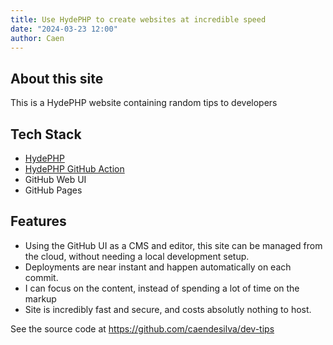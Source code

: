 ```yaml
---
title: Use HydePHP to create websites at incredible speed
date: "2024-03-23 12:00"
author: Caen
---
```


## About this site

This is a HydePHP website containing random tips to developers

## Tech Stack

- [HydePHP](https://github.com/hydephp/hyde)
- [HydePHP GitHub Action](https://github.com/hydephp/action)
- GitHub Web UI
- GitHub Pages

## Features

- Using the GitHub UI as a CMS and editor, this site can be managed from the cloud, without needing a local development setup.
- Deployments are near instant and happen automatically on each commit.
- I can focus on the content, instead of spending a lot of time on the markup
- Site is incredibly fast and secure, and costs absolutly nothing to host.

See the source code at https://github.com/caendesilva/dev-tips
